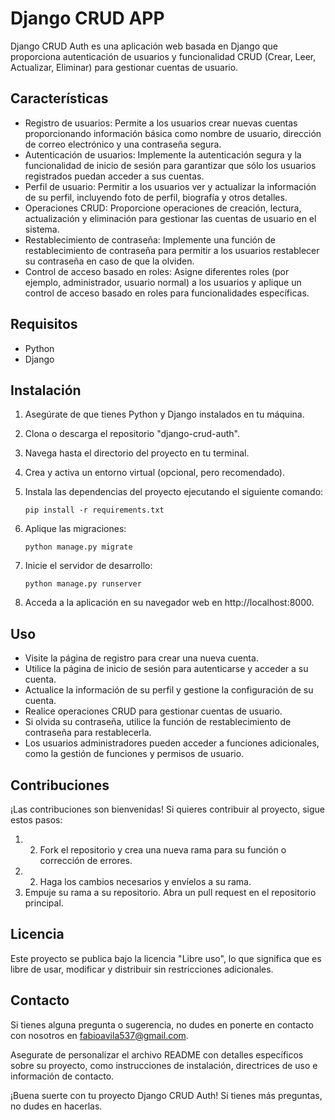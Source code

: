 # Django CRUD APP

Django CRUD Auth es una aplicación web basada en Django que proporciona autenticación de usuarios y funcionalidad CRUD (Crear, Leer, Actualizar, Eliminar) para gestionar cuentas de usuario.
## Características

- Registro de usuarios: Permite a los usuarios crear nuevas cuentas proporcionando información básica como nombre de usuario, dirección de correo electrónico y una contraseña segura.
- Autenticación de usuarios: Implemente la autenticación segura y la funcionalidad de inicio de sesión para garantizar que sólo los usuarios registrados puedan acceder a sus cuentas.
- Perfil de usuario: Permitir a los usuarios ver y actualizar la información de su perfil, incluyendo foto de perfil, biografía y otros detalles.
- Operaciones CRUD: Proporcione operaciones de creación, lectura, actualización y eliminación para gestionar las cuentas de usuario en el sistema.
- Restablecimiento de contraseña: Implemente una función de restablecimiento de contraseña para permitir a los usuarios restablecer su contraseña en caso de que la olviden.
- Control de acceso basado en roles: Asigne diferentes roles (por ejemplo, administrador, usuario normal) a los usuarios y aplique un control de acceso basado en roles para funcionalidades específicas.

## Requisitos

- Python 
- Django 

## Instalación

1. Asegúrate de que tienes Python y Django instalados en tu máquina.

2. Clona o descarga el repositorio "django-crud-auth".

3. Navega hasta el directorio del proyecto en tu terminal.

4. Crea y activa un entorno virtual (opcional, pero recomendado).

5. Instala las dependencias del proyecto ejecutando el siguiente comando:
   ```shell
   pip install -r requirements.txt
   
6. Aplique las migraciones:
   ```shell
   python manage.py migrate

7. Inicie el servidor de desarrollo:
   ```shell
   python manage.py runserver
   
8. Acceda a la aplicación en su navegador web en http://localhost:8000.

## Uso

- Visite la página de registro para crear una nueva cuenta.
- Utilice la página de inicio de sesión para autenticarse y acceder a su cuenta.
- Actualice la información de su perfil y gestione la configuración de su cuenta.
- Realice operaciones CRUD para gestionar cuentas de usuario.
- Si olvida su contraseña, utilice la función de restablecimiento de contraseña para restablecerla.
- Los usuarios administradores pueden acceder a funciones adicionales, como la gestión de funciones y permisos de usuario.

## Contribuciones

¡Las contribuciones son bienvenidas! Si quieres contribuir al proyecto, sigue estos pasos:

1. 2. Fork el repositorio y crea una nueva rama para su función o corrección de errores.
2. 2. Haga los cambios necesarios y envíelos a su rama.
3. Empuje su rama a su repositorio.
Abra un pull request en el repositorio principal.

## Licencia

Este proyecto se publica bajo la licencia "Libre uso", lo que significa que es libre de usar, modificar y distribuir sin restricciones adicionales.

## Contacto

Si tienes alguna pregunta o sugerencia, no dudes en ponerte en contacto con nosotros en fabioavila537@gmail.com.

Asegurate de personalizar el archivo README con detalles específicos sobre su proyecto, como instrucciones de instalación, directrices de uso e información de contacto.

¡Buena suerte con tu proyecto Django CRUD Auth! Si tienes más preguntas, no dudes en hacerlas.
